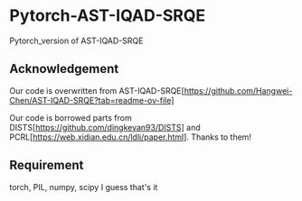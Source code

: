 # Pytorch-AST-IQAD-SRQE
Pytorch_version of AST-IQAD-SRQE

## Acknowledgement
Our code is overwritten from AST-IQAD-SRQE[https://github.com/Hangwei-Chen/AST-IQAD-SRQE?tab=readme-ov-file]

Our code is borrowed parts from DISTS[https://github.com/dingkeyan93/DISTS] and PCRL[https://web.xidian.edu.cn/ldli/paper.html]. Thanks to them!

## Requirement
torch, PIL, numpy, scipy
I guess that's it

